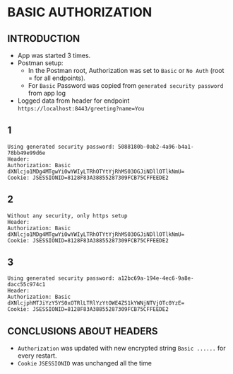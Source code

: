 # BASIC AUTHORIZATION

## INTRODUCTION
* App was started 3 times.
* Postman setup: 
  * In the Postman root, Authorization was set to `Basic` or `No Auth` (root = for all endpoints).
  * For `Basic` Password was copied from `generated security password` from app log
* Logged data from header for endpoint  `https://localhost:8443/greeting?name=You`

## 1 
```
Using generated security password: 5088180b-0ab2-4a96-b4a1-78bb49e99d6e
Header:
Authorization: Basic dXNlcjo1MDg4MTgwYi0wYWIyLTRhOTYtYjRhMS03OGJiNDllOTlkNmU=
Cookie: JSESSIONID=8128F83A38855287309FCB75CFFEEDE2
```

## 2
```
Without any security, only https setup
Header:
Authorization: Basic dXNlcjo1MDg4MTgwYi0wYWIyLTRhOTYtYjRhMS03OGJiNDllOTlkNmU=
Cookie: JSESSIONID=8128F83A38855287309FCB75CFFEEDE2
```

## 3
```
Using generated security password: a12bc69a-194e-4ec6-9a8e-dacc55c974c1
Header:
Authorization: Basic dXNlcjphMTJiYzY5YS0xOTRlLTRlYzYtOWE4ZS1kYWNjNTVjOTc0YzE=
Cookie: JSESSIONID=8128F83A38855287309FCB75CFFEEDE2
```

## CONCLUSIONS ABOUT HEADERS 
* `Authorization` was  updated with new encrypted string `Basic ......` for every restart.
* `Cookie` `JSESSIONID` was unchanged all the time